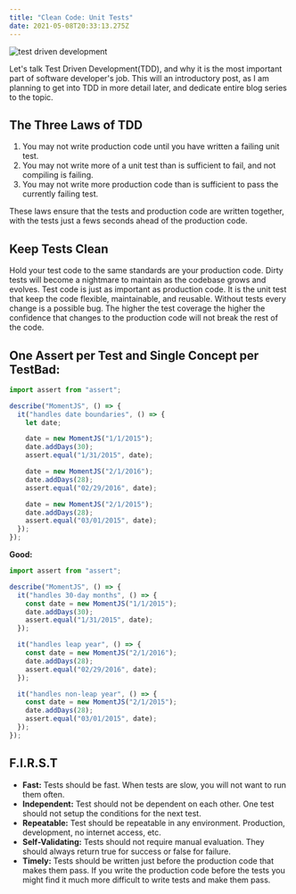 ```yaml
---
title: "Clean Code: Unit Tests"
date: 2021-05-08T20:33:13.275Z
---
```

![test driven development](/img/tdd.png "test driven development")

Let's talk Test Driven Development(TDD), and why it is the most important part of software developer's job. This will an introductory post, as I am planning to get into TDD in more detail later, and dedicate entire blog series to the topic.

## The Three Laws of TDD

1. You may not write production code until you have written a failing unit test.
2. You may not write more of a unit test than is sufficient to fail, and not compiling is failing.
3. You may not write more production code than is sufficient to pass the currently failing test.

These laws ensure that the tests and production code are written together, with the tests just a fews seconds ahead of the production code.

## Keep Tests Clean

Hold your test code to the same standards are your production code. Dirty tests will become a nightmare to maintain as the codebase grows and evolves. Test code is just as important as production code. It is the unit test that keep the code flexible, maintainable, and reusable. Without tests every change is a possible bug. The higher the test coverage the higher the confidence that changes to the production code will not break the rest of the code.

## One Assert per Test and Single Concept per Test**Bad:**

```javascript
import assert from "assert";

describe("MomentJS", () => {
  it("handles date boundaries", () => {
    let date;

    date = new MomentJS("1/1/2015");
    date.addDays(30);
    assert.equal("1/31/2015", date);

    date = new MomentJS("2/1/2016");
    date.addDays(28);
    assert.equal("02/29/2016", date);

    date = new MomentJS("2/1/2015");
    date.addDays(28);
    assert.equal("03/01/2015", date);
  });
});
```

**Good:**

```javascript
import assert from "assert";

describe("MomentJS", () => {
  it("handles 30-day months", () => {
    const date = new MomentJS("1/1/2015");
    date.addDays(30);
    assert.equal("1/31/2015", date);
  });

  it("handles leap year", () => {
    const date = new MomentJS("2/1/2016");
    date.addDays(28);
    assert.equal("02/29/2016", date);
  });

  it("handles non-leap year", () => {
    const date = new MomentJS("2/1/2015");
    date.addDays(28);
    assert.equal("03/01/2015", date);
  });
});
```

## F.I.R.S.T

- **Fast:** Tests should be fast. When tests are slow, you will not want to run them often.
- **Independent:** Test should not be dependent on each other. One test should not setup the conditions for the next test.
- **Repeatable:** Test should be repeatable in any environment. Production, development, no internet access, etc.
- **Self-Validating:** Tests should not require manual evaluation. They should always return true for success or false for failure.
- **Timely:** Tests should be written just before the production code that makes them pass. If you write the production code before the tests you might find it much more difficult to write tests and make them pass.